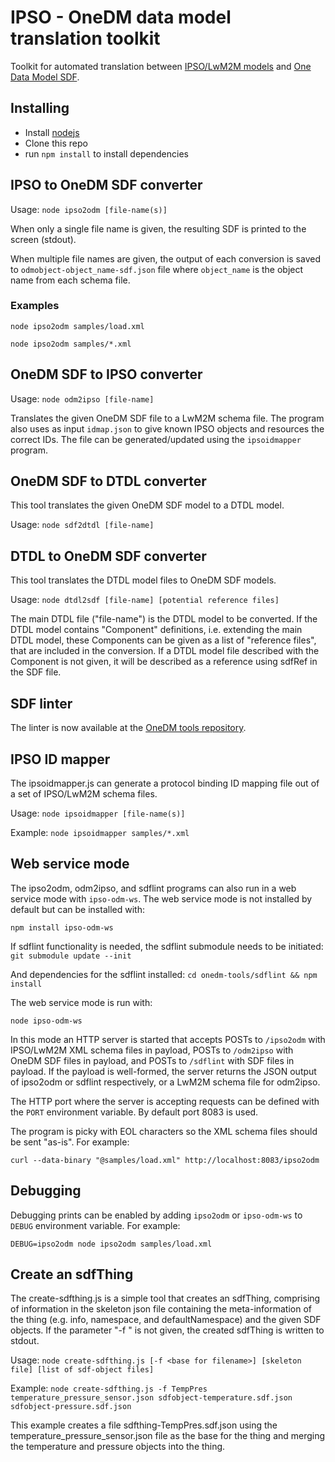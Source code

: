 # IPSO - OneDM data model translation toolkit

Toolkit for automated translation between [IPSO/LwM2M models](http://www.openmobilealliance.org/wp/OMNA/LwM2M/LwM2MRegistry.html) and [One Data Model SDF](https://github.com/one-data-model/language/blob/master/sdf.md).

## Installing

* Install [nodejs](https://nodejs.org/en/)
* Clone this repo
* run `npm install` to install dependencies

## IPSO to OneDM SDF converter

Usage: `node ipso2odm [file-name(s)]`

When only a single file name is given, the resulting SDF is printed to the screen (stdout).

When multiple file names are given, the output of each conversion is saved to `odmobject-object_name-sdf.json` file where `object_name` is the object name from each schema file.

### Examples

`node ipso2odm samples/load.xml`

`node ipso2odm samples/*.xml`

## OneDM SDF to IPSO converter

Usage: `node odm2ipso [file-name]`

Translates the given OneDM SDF file to a LwM2M schema file. The program also uses as input `idmap.json` to give known IPSO objects and resources the correct IDs. The file can be generated/updated using the `ipsoidmapper` program.

## OneDM SDF to DTDL converter

This tool translates the given OneDM SDF model to a DTDL model. 

Usage: `node sdf2dtdl [file-name]`

## DTDL to OneDM SDF converter

This tool translates the DTDL model files to OneDM SDF models. 

Usage: `node dtdl2sdf [file-name] [potential reference files]`

The main DTDL file ("file-name") is the DTDL model to be converted. If the DTDL model contains "Component" definitions, i.e. extending the main DTDL model, these Components can be given as a list of "reference files", that are included in the conversion. If a DTDL model file described with the Component is not given, it will be described as a reference using sdfRef in the SDF file. 

## SDF linter

The linter is now available at the [OneDM tools repository](https://github.com/one-data-model/tools).

## IPSO ID mapper

The ipsoidmapper.js can generate a protocol binding ID mapping file out of a set of IPSO/LwM2M schema files.

Usage: `node ipsoidmapper [file-name(s)]`

Example: `node ipsoidmapper samples/*.xml`

## Web service mode

The ipso2odm, odm2ipso, and sdflint programs can also run in a web service mode with `ipso-odm-ws`. The web service mode is not installed by default but can be installed with:

`npm install ipso-odm-ws`

If sdflint functionality is needed, the sdflint submodule needs to be initiated:
`git submodule update --init`

And dependencies for the sdflint installed:
`cd onedm-tools/sdflint && npm install`


The web service mode is run with:

`node ipso-odm-ws`

In this mode an HTTP server is started that accepts POSTs to `/ipso2odm` with IPSO/LwM2M XML schema files in payload, POSTs to `/odm2ipso` with OneDM SDF files in payload, and POSTs to `/sdflint` with SDF files in payload. If the payload is well-formed, the server returns the JSON output of ipso2odm or sdflint respectively, or a LwM2M schema file for odm2ipso.

The HTTP port where the server is accepting requests can be defined with the `PORT` environment variable. By default port 8083 is used.

The program is picky with EOL characters so the XML schema files should be sent "as-is". For example:

`curl --data-binary "@samples/load.xml" http://localhost:8083/ipso2odm`

## Debugging

Debugging prints can be enabled by adding `ipso2odm` or `ipso-odm-ws` to `DEBUG` environment variable. For example:

`DEBUG=ipso2odm node ipso2odm samples/load.xml`

## Create an sdfThing

The create-sdfthing.js is a simple tool that creates an sdfThing, comprising of information in the skeleton json file containing the meta-information of the thing (e.g. info, namespace, and defaultNamespace) and the given SDF objects. If the parameter "-f <base for filename>" is not given, the created sdfThing is written to stdout.

Usage: `node create-sdfthing.js [-f <base for filename>] [skeleton file] [list of sdf-object files]`

Example: `node create-sdfthing.js -f TempPres temperature_pressure_sensor.json sdfobject-temperature.sdf.json sdfobject-pressure.sdf.json`

This example creates a file sdfthing-TempPres.sdf.json using the temperature_pressure_sensor.json file as the base for the thing and merging the temperature and pressure objects into the thing.
 
